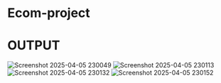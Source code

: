 # Ecom-project


# OUTPUT 
![Screenshot 2025-04-05 230049](https://github.com/user-attachments/assets/93ca0ba3-9c48-476c-bddf-5eb20cb5fa9b)
![Screenshot 2025-04-05 230113](https://github.com/user-attachments/assets/bbe47876-2dc4-43c7-895b-2e1db940b560)
![Screenshot 2025-04-05 230132](https://github.com/user-attachments/assets/0adc9e3f-8b8f-4ed1-81ba-3ae1cf20d6f7)
![Screenshot 2025-04-05 230152](https://github.com/user-attachments/assets/be03dc49-4686-45b0-82bc-4de0337e4342)
